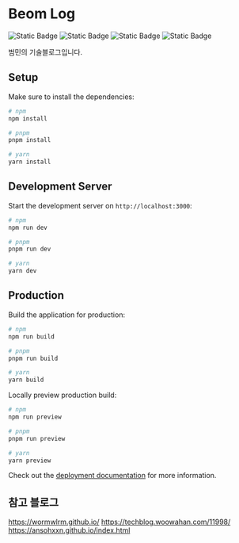 # Beom Log

![Static Badge](https://img.shields.io/badge/nuxt-v3.6.5-green)
![Static Badge](https://img.shields.io/badge/tailwindcss-v6.8.0-green)
![Static Badge](https://img.shields.io/badge/node-v16.14.0-green)
![Static Badge](https://img.shields.io/badge/npm-v8.3.1-green)

범민의 기술블로그입니다.

## Setup

Make sure to install the dependencies:

```bash
# npm
npm install

# pnpm
pnpm install

# yarn
yarn install
```

## Development Server

Start the development server on `http://localhost:3000`:

```bash
# npm
npm run dev

# pnpm
pnpm run dev

# yarn
yarn dev
```

## Production

Build the application for production:

```bash
# npm
npm run build

# pnpm
pnpm run build

# yarn
yarn build
```

Locally preview production build:

```bash
# npm
npm run preview

# pnpm
pnpm run preview

# yarn
yarn preview
```

Check out the [deployment documentation](https://nuxt.com/docs/getting-started/deployment) for more information.

## 참고 블로그

https://wormwlrm.github.io/
https://techblog.woowahan.com/11998/
https://ansohxxn.github.io/index.html
